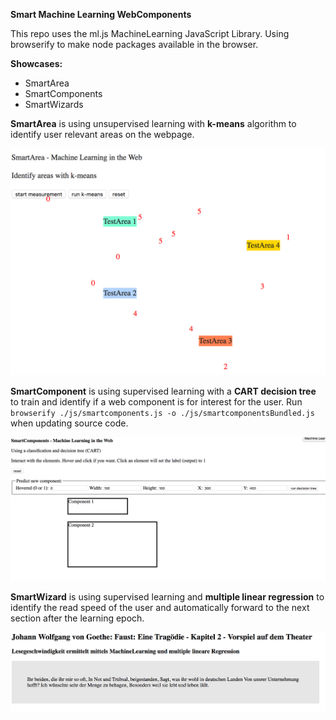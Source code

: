 **Smart Machine Learning WebComponents**

This repo uses the ml.js MachineLearning JavaScript Library.
Using browserify to make node packages available in the browser.

**Showcases:**

* SmartArea
* SmartComponents
* SmartWizards


__SmartArea__ is using unsupervised learning with __k-means__ algorithm to identify user relevant areas on the webpage.

![](./docimages/smartareas.png)

__SmartComponent__ is using supervised learning with a __CART decision tree__ to train and identify if a web component is for
interest for the user.
Run `browserify ./js/smartcomponents.js -o ./js/smartcomponentsBundled.js` when updating
source code.

![](./docimages/smartcomponent.png)


__SmartWizard__ is using supervised learning and __multiple linear regression__ to identify the read speed of the user and
automatically forward to the next section after the learning epoch.

![](./docimages/smartwizard.jpg)
